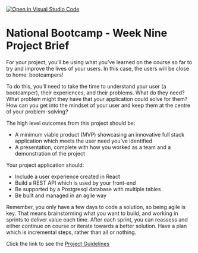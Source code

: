 [![Open in Visual Studio Code](https://classroom.github.com/assets/open-in-vscode-f059dc9a6f8d3a56e377f745f24479a46679e63a5d9fe6f495e02850cd0d8118.svg)](https://classroom.github.com/online_ide?assignment_repo_id=6716065&assignment_repo_type=AssignmentRepo)
# National Bootcamp - Week Nine Project Brief

For your project, you’ll be using what you’ve learned on the course so far to try and improve the lives of your users. In this case, the users will be close to home: bootcampers!

To do this, you’ll need to take the time to understand your user (a bootcamper), their experiences, and their problems. What do they need? What problem might they have that your application could solve for them? How can you get into the mindset of your user and keep them at the centre of your problem-solving?

The high level outcomes from this project should be:

- A minimum viable product (MVP) showcasing an innovative full stack application which meets the user need you’ve identified
- A presentation, complete with how you worked as a team and a demonstration of the project

Your project application should:

- Include a user experience created in React
- Build a REST API which is used by your front-end
- Be supported by a Postgresql database with multiple tables
- Be built and managed in an agile way

Remember, you only have a few days to code a solution, so being agile is key. That means brainstorming what you want to build, and working in sprints to deliver value each time. After each sprint, you can reassess and either continue on course or iterate towards a better solution. Have a plan which is incremental steps, rather than all or nothing.

Click the link to see the [Project Guidelines](https://github.com/SchoolOfCode/project-guidelines/blob/master/project-week.md)
